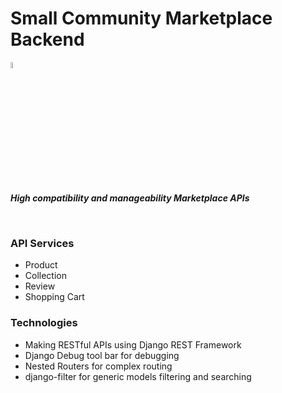 # Small Community Marketplace Backend

<img src="https://media.giphy.com/media/hvRJCLFzcasrR4ia7z/giphy.gif" width="5%"><p><em><b>High compatibility and manageability Marketplace APIs</b></em></p>

<br>



### API Services
* Product
* Collection
* Review
* Shopping Cart


### Technologies

* Making RESTful APIs using Django REST Framework
* Django Debug tool bar for debugging
* Nested Routers for complex routing
* django-filter for generic models filtering and searching
